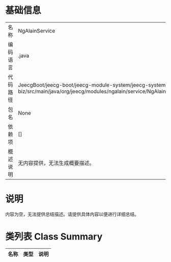 # 基础信息

|      |      |
|------|------|
| 名称 | NgAlainService |
| 编码语言 | .java |
| 代码路径 | JeecgBoot/jeecg-boot/jeecg-module-system/jeecg-system-biz/src/main/java/org/jeecg/modules/ngalain/service/NgAlainService.java |
| 包名 | None |
| 依赖项 | [] |
| 概述说明 | 无内容提供，无法生成概要描述。 |

# 说明

内容为空，无法提供总结描述。请提供具体内容以便进行详细总结。

# 类列表 Class Summary

| 名称   | 类型  | 说明 |
|-------|------|-------------|




